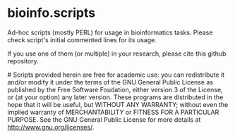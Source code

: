 # bioinfo.scripts
Ad-hoc scripts (mostly PERL) for usage in bioinformatics tasks. Please check script's initial commented lines for its usage.

If you use one of them (or multiple) in your research, please cite this github repository.

\# Scripts provided herein are free for academic use: you can redistribute it and/or modify it under the terms of the GNU General Public License as published by the Free Software Foudation, either version 3 of the License, or (at your option) any later version.
These programs are distributed in the hope that it will be useful, but WITHOUT ANY WARRANTY; without even the implied warranty of MERCHANTABILITY or FITNESS FOR A PARTICULAR PURPOSE.  See the GNU General Public License for more details at http://www.gnu.org/licenses/.

